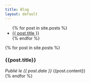 ```yaml
---
title: Blog
layout: default
---
```


<ul>
  {% for post in site.posts %}
    <li>
      <a href="{{ post.url }}">{{ post.title }}</a>
    </li>
  {% endfor %}
</ul>


{% for post in site.posts %}
<h3>{{post.title}}</h3>
<i>Publié le {{ post.date }}</i>
{{post.content}}
<br />
{% endfor %}
